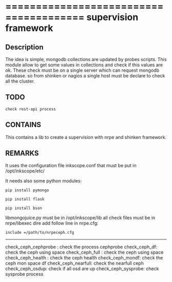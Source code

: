 =======================================
supervision framework
=======================================

Description
-----------

The idea is simple,  mongodb collections are updated by probes scripts. This module allow to get some  values  in collections and  check if this values  are ok. These check must  be on a  single server which can request mongodb database. so  from shinken or nagios a single host must be declare to check all the cluster.

TODO
---------
    check rest-api process

CONTAINS
------ 
This contains a lib to create a  supervision  with nrpe and shinken framework.

REMARKS
-------
It uses the configuration file inkscope.conf that must be put in /opt/inkscope/etc/

It needs also some python modules:

    pip install pymongo
    
    pip install flask
    
    pip install bson


libmongojuice.py must  be in /opt/inkscope/lib
all check files must be in nrpe/libexec dire
add follow line in nrpe.cfg:
 
    include =/path/to/nrpeceph.cfg

------------

check_ceph_cephprobe : check the process cephprobe
check_ceph_df: check the ceph  using space
check_ceph_full : check the ceph using space
check_ceph_health : check the ceph  health
check_ceph_mondf: check the ceph mon space df
check_ceph_nearfull: check the nearfull ceph 
check_ceph_osdup: check if all osd are up
check_ceph_sysprobe: check sysprobe process

